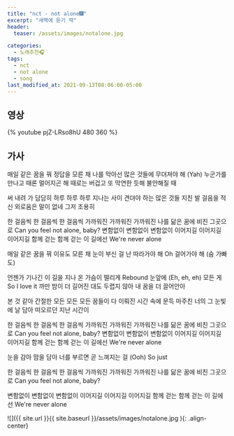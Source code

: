 ```yaml
---
title: "nct - not alone🎆"
excerpt: "새벽에 듣기 딱"
header:
  teaser: /assets/images/notalone.jpg

categories:
  - 노래추천🎧
tags:
  - nct
  - not alone
  - song
last_modified_at: 2021-09-13T08:06:00-05:00
---
```


## 영상

{% youtube pjZ-LRso8hU 480 360 %}

## 가사

매일 같은 꿈을 꿔 정답을 모른 채
나를 막아선 많은 것들에
무뎌져야 해
(Yah) 누군가를 만나고 때론 멀어지곤 해
때로는 버겁고 또 막연한 듯해
불안해질 때

써 내려 가 담담히 하루 하루 하루
지나는 사이 견뎌야 하는 많은 것들
지친 발 걸음을 적신 외로움은 말이 없네
그저 조용히

한 걸음씩 한 걸음씩 한 걸음씩
가까워진 가까워진 가까워진
나를 닮은 꿈에 비친 그곳으로
Can you feel not alone, baby?
변함없이 변함없이 변함없이
이어지길 이어지길 이어지길
함께 걷는 함께 걷는 이 길에선
We're never alone

매일 같은 꿈을 꿔 이유도 모른 채
눈이 부신 걸 난 따라가야 해
Oh 걸어가야 해 (숨 가빠도)

언젠가 기나긴 이 길을 지나
온 가슴이 떨리게 Rebound 눈앞에 (Eh, eh, eh)
모든 게 So I love it 까만 밤이
더 길어진 대도 두렵지 않아
내 꿈을 더 끌어안아

본 것 같아 간절한 모든 모든 모든
꿈들이 다 이뤄진 시간 속에 문득
마주친 너의 그 눈빛에 날 담아 떠오르던
지난 시간이

한 걸음씩 한 걸음씩 한 걸음씩
가까워진 가까워진 가까워진
나를 닮은 꿈에 비친 그곳으로
Can you feel not alone, baby?
변함없이 변함없이 변함없이
이어지길 이어지길 이어지길
함께 걷는 함께 걷는 이 길에선
We're never alone

눈을 감아 맘을 담아
너를 부르면 곧 느껴지는 걸 (Ooh)
So just

한 걸음씩 한 걸음씩 한 걸음씩
가까워진 가까워진 가까워진
나를 닮은 꿈에 비친 그곳으로
Can you feel not alone, baby?

변함없이 변함없이 변함없이
이어지길 이어지길 이어지길
함께 걷는 함께 걷는 이 길에선
We're never alone

![]({{ site.url }}{{ site.baseurl }}/assets/images/notalone.jpg ){: .align-center}
